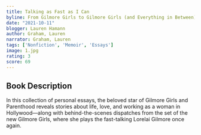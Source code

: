 ```yaml
---
title: Talking as Fast as I Can
byline: From Gilmore Girls to Gilmore Girls (and Everything in Between)
date: "2021-10-11"
blogger: Lauren Hamann
author: Graham, Lauren
narrator: Graham, Lauren
tags: ['Nonfiction', 'Memoir', 'Essays']
image: 1.jpg
rating: 3
score: 69
---
```



## Book Description

In this collection of personal essays, the beloved star of Gilmore Girls and Parenthood reveals stories about life, love, and working as a woman in Hollywood—along with behind-the-scenes dispatches from the set of the new Gilmore Girls, where she plays the fast-talking Lorelai Gilmore once again.